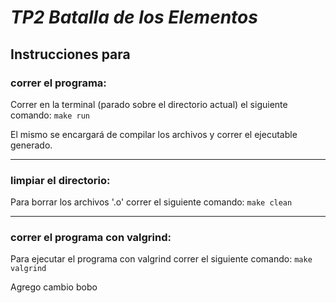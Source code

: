 # ___TP2 Batalla de los Elementos___

## __Instrucciones para__

### __correr el programa__:

Correr en la terminal (parado sobre el directorio actual) el siguiente comando:  ``` make run ``` 

El mismo se encargará de compilar los archivos y correr el ejecutable generado.

---

### __limpiar el directorio__:

Para borrar los archivos '.o' correr el siguiente comando: ``` make clean ``` 

---

### __correr el programa con valgrind__:

Para ejecutar el programa con valgrind correr el siguiente comando: ```make valgrind```

Agrego cambio bobo
